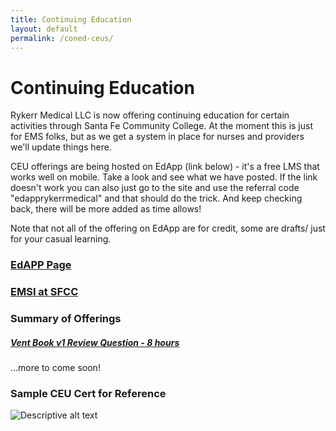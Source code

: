 ```yaml
---
title: Continuing Education
layout: default
permalink: /coned-ceus/
---
```


# Continuing Education

Rykerr Medical LLC is now offering continuing education for certain activities through Santa Fe Community College.  At the moment this is just for EMS folks, but as we get a system in place for nurses and providers we'll update things here.

CEU offerings are being hosted on EdApp (link below) - it's a free LMS that works well on mobile.  Take a look and see what we have posted.  If the link doesn't work you can also just go to the site and use the referral code "edapprykerrmedical" and that should do the trick.  And keep checking back, there will be more added as time allows!

Note that not all of the offering on EdApp are for credit, some are drafts/ just for your casual learning.

### [EdAPP Page](https://link.edapp.com/WpGuSzZfilb)

### [EMSI at SFCC](https://www.sfcc.edu/programs/paramedicine/)



### Summary of Offerings

##### [Vent Book v1 Review Question - 8 hours](https://link.edapp.com/WpGuSzZfilb)
...more to come soon!



### Sample CEU Cert for Reference

<img src="https://raw.githubusercontent.com/rykerrmedical/website-files/main/images/my-photo.jpg" alt="Descriptive alt text" />

